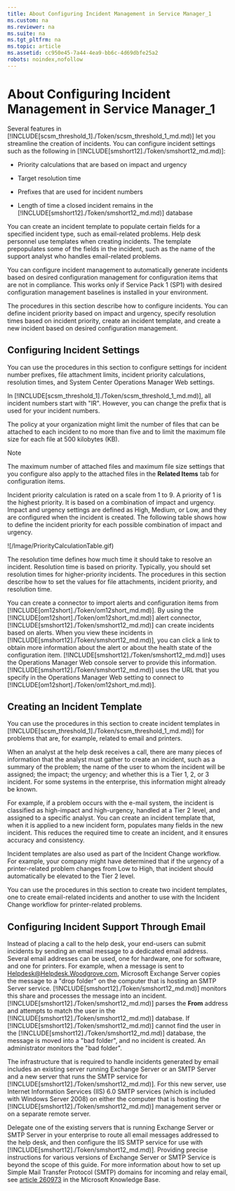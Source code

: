 ```yaml
---
title: About Configuring Incident Management in Service Manager_1
ms.custom: na
ms.reviewer: na
ms.suite: na
ms.tgt_pltfrm: na
ms.topic: article
ms.assetid: cc950e45-7a44-4ea9-bb6c-4d69dbfe25a2
robots: noindex,nofollow
---
```

# About Configuring Incident Management in Service Manager_1
Several features in [!INCLUDE[scsm_threshold_1]./Token/scsm_threshold_1_md.md)] let you streamline the creation of incidents. You can configure incident settings such as the following in [!INCLUDE[smshort12]./Token/smshort12_md.md)]:

-   Priority calculations that are based on impact and urgency

-   Target resolution time

-   Prefixes that are used for incident numbers

-   Length of time a closed incident remains in the [!INCLUDE[smshort12]./Token/smshort12_md.md)] database

You can create an incident template to populate certain fields for a specified incident type, such as email\-related problems. Help desk personnel use templates when creating incidents. The template prepopulates some of the fields in the incident, such as the name of the support analyst who handles email\-related problems.

You can configure incident management to automatically generate incidents based on desired configuration management for configuration items that are not in compliance. This works only if Service Pack 1 \(SP1\) with desired configuration management baselines is installed in your environment.

The procedures in this section describe how to configure incidents. You can define incident priority based on impact and urgency, specify resolution times based on incident priority, create an incident template, and create a new incident based on desired configuration management.

## Configuring Incident Settings
You can use the procedures in this section to configure settings for incident number prefixes, file attachment limits, incident priority calculations, resolution times, and System Center Operations Manager Web settings.

In [!INCLUDE[scsm_threshold_1]./Token/scsm_threshold_1_md.md)], all incident numbers start with "IR". However, you can change the prefix that is used for your incident numbers.

The policy at your organization might limit the number of files that can be attached to each incident to no more than five and to limit the maximum file size for each file at 500 kilobytes \(KB\).

> [!NOTE]
> The maximum number of attached files and maximum file size settings that you configure also apply to the attached files in the **Related Items** tab for configuration items.

Incident priority calculation is rated on a scale from 1 to 9. A priority of 1 is the highest priority. It is based on a combination of impact and urgency. Impact and urgency settings are defined as High, Medium, or Low, and they are configured when the incident is created. The following table shows how to define the incident priority for each possible combination of impact and urgency.

![/Image/PriorityCalculationTable.gif)

The resolution time defines how much time it should take to resolve an incident. Resolution time is based on priority. Typically, you should set resolution times for higher\-priority incidents. The procedures in this section describe how to set the values for file attachments, incident priority, and resolution time.

You can create a connector to import alerts and configuration items from [!INCLUDE[om12short]./Token/om12short_md.md)]. By using the [!INCLUDE[om12short]./Token/om12short_md.md)] alert connector, [!INCLUDE[smshort12]./Token/smshort12_md.md)] can create incidents based on alerts. When you view these incidents in [!INCLUDE[smshort12]./Token/smshort12_md.md)], you can click a link to obtain more information about the alert or about the health state of the configuration item. [!INCLUDE[smshort12]./Token/smshort12_md.md)] uses the Operations Manager Web console server to provide this information. [!INCLUDE[smshort12]./Token/smshort12_md.md)] uses the URL that you specify in the Operations Manager Web setting to connect to [!INCLUDE[om12short]./Token/om12short_md.md)].

## Creating an Incident Template
You can use the procedures in this section to create incident templates in [!INCLUDE[scsm_threshold_1]./Token/scsm_threshold_1_md.md)] for problems that are, for example, related to email and printers.

When an analyst at the help desk receives a call, there are many pieces of information that the analyst must gather to create an incident, such as a summary of the problem; the name of the user to whom the incident will be assigned; the impact; the urgency; and whether this is a Tier 1, 2, or 3 incident. For some systems in the enterprise, this information might already be known.

For example, if a problem occurs with the e\-mail system, the incident is classified as high\-impact and high\-urgency, handled at a Tier 2 level, and assigned to a specific analyst. You can create an incident template that, when it is applied to a new incident form, populates many fields in the new incident. This reduces the required time to create an incident, and it ensures accuracy and consistency.

Incident templates are also used as part of the Incident Change workflow. For example, your company might have determined that if the urgency of a printer\-related problem changes from Low to High, that incident should automatically be elevated to the Tier 2 level.

You can use the procedures in this section to create two incident templates, one to create email\-related incidents and another to use with the Incident Change workflow for printer\-related problems.

## Configuring Incident Support Through Email
Instead of placing a call to the help desk, your end\-users can submit incidents by sending an email message to a dedicated email address. Several email addresses can be used, one for hardware, one for software, and one for printers. For example, when a message is sent to Helpdesk@Helpdesk.Woodgrove.com, Microsoft Exchange Server copies the message to a "drop folder" on the computer that is hosting an SMTP Server service. [!INCLUDE[smshort12]./Token/smshort12_md.md)] monitors this share and processes the message into an incident. [!INCLUDE[smshort12]./Token/smshort12_md.md)] parses the **From** address and attempts to match the user in the [!INCLUDE[smshort12]./Token/smshort12_md.md)] database. If [!INCLUDE[smshort12]./Token/smshort12_md.md)] cannot find the user in the [!INCLUDE[smshort12]./Token/smshort12_md.md)] database, the message is moved into a "bad folder", and no incident is created. An administrator monitors the "bad folder".

The infrastructure that is required to handle incidents generated by email includes an existing server running Exchange Server or an SMTP Server and a new server that runs the SMTP service for [!INCLUDE[smshort12]./Token/smshort12_md.md)]. For this new server, use Internet Information Services \(IIS\) 6.0 SMTP services \(which is included with Windows Server 2008\) on either the computer that is hosting the [!INCLUDE[smshort12]./Token/smshort12_md.md)] management server or on a separate remote server.

Delegate one of the existing servers that is running Exchange Server or SMTP Server in your enterprise to route all email messages addressed to the help desk, and then configure the IIS SMTP service for use with [!INCLUDE[smshort12]./Token/smshort12_md.md)]. Providing precise instructions for various versions of Exchange Server or SMTP Service is beyond the scope of this guide. For more information about how to set up Simple Mail Transfer Protocol \(SMTP\) domains for incoming and relay email, see [article 260973](http://go.microsoft.com/fwlink/?LinkId=144911) in the Microsoft Knowledge Base.



